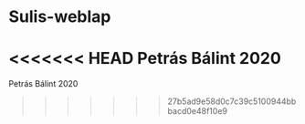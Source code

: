 # Sulis-weblap
<<<<<<< HEAD
Petrás Bálint 2020
=======
Petrás Bálint 2020
>>>>>>> 27b5ad9e58d0c7c39c5100944bbbacd0e48f10e9
